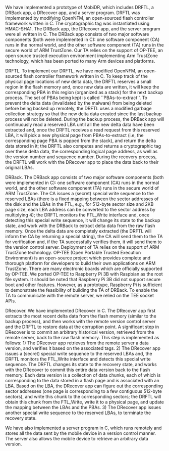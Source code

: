 We have implemented a prototype of MobiDR, which includes DRFTL, a DRBack app, a DRecover app, and a server program. DRFTL was implemented by modifying OpenNFM, an open-sourced flash controller framework written in C. The cryptographic tag was instantiated using HMAC-SHA1. The DRBack app, the DRecover app, and the server program were all written in C. The DRBack app consists of two major software components (both were implemented in C): one software component (CA) runs in the normal world, and the other software component (TA) runs in the secure world of ARM TrustZone. Our TA relies on the support of OP-TEE, an open source trusted execution environment implementing Arm TrustZone technology, which has been ported to many Arm devices and platforms.

DRFTL. 
To implement our DRFTL, we have modified OpenNFM, an open-sourced flash controller framework written in C. To keep track of the physical page locations of new delta data, the DRFTL reserves a small region in the flash memory and, once new data are written, it will keep the corresponding PBA in this region (organized as a stack) for the next backup process. The set of PBAs being kept is called ``PBAs-to-extract''. To prevent the delta data (invalidated by the malware) from being deleted before being backed up remotely, the DRFTL uses a modified garbage collection strategy so that the new delta data created since the last backup process will not be deleted. During the backup process, the DRBack app will continuously read a reserved LBA until all the new delta data have been extracted and, once the DRFTL receives a read request from this reserved LBA, it will pick a new physical page from PBAs-to-extract (i.e, the corresponding page PBA is popped from the stack), and return the delta data stored in it; the DRFTL also computes and returns a cryptographic tag over these delta data, the corresponding logical page address, as well as the version number and sequence number. During the recovery process, the DRFTL will work with the DRecover app to place the data back to their original LBAs. 

DRBack. 
The DRBack app consists of two major software components (both were implemented in C): one software component (CA) runs in the normal world, and the other software component (TA) runs in the secure world of ARM TrustZone. The CA issues a (secret) special write sequence to the reserved LBAs (there is a fixed mapping between the sector addresses of the disk and the LBAs in the FTL, e.g., for 512-byte sector size and 2KB page size, each LBA address can be converted to the sector address by multiplying 4); the DRFTL monitors the FTL_Write interface and, once detecting this special write sequence, it will change its state to the backup state, and work with the DRBack to extract delta data from the raw flash memory. Once the delta data are completely extracted (the DRFTL will inform the CA by returning a special string), the CA will send them to the TA for verification and, if the TA successfully verifies them, it will send them to the version control server. Deployment of TA relies on the support of ARM TrustZone technology. OP-TEE (Open Portable Trusted Execution Environment) is an open-source project which provides complete and thorough platform for developers to build their own applications on ARM TrustZone. There are many electronic boards which are officially supported by OP-TEE. We ported OP-TEE to Raspberry Pi 3B with Raspbian as the root file system. It should be noted that Raspberry Pi 3B did not support secure boot and other features. However, as a prototype, Raspberry Pi is sufficient to demonstrate the feasibility of building the TA of DRBack. To enable the TA to communicate with the remote server, we relied on the TEE socket APIs.


DRecover. 
We have implemented DRecover in C. The DRecover app first extracts the most recent delta data from the flash memory (similar to the backup process), and then works with the remote version control server and the DRFTL to restore data at the corruption point. A significant step in DRecover is to commit an arbitrary historical version, retrieved from the remote server, back to the raw flash memory. This step is implemented as follows: 1) The DRecover app retrieves from the remote server a data version, and verifies it based on the associated tags. 2) The DRecover app issues a (secret) special write sequence to the reserved LBAs and, the DRFTL monitors the FTL_Write interface and detects this special write sequence. The DRFTL changes its state to the recovery state, and works with the DRecover to commit this entire data version back to the flash memory. Each data version is a collection of data chunks, each of which is corresponding to the data stored in a flash page and is associated with an LBA. Based on the LBA, the DRecover app can figure out the corresponding sector addresses (one page is corresponding to a few contiguous 512-byte sectors), and write this chunk to the corresponding sectors; the DRFTL will obtain this chunk from the FTL_Write, write it to a physical page, and update the mapping between the LBAs and the PBAs. 3) The DRecover app issues another special write sequence to the reserved LBAs, to terminate the recovery state. 

We have also implemented a server program in C, which runs remotely and stores all the data sent by the mobile device in a version control manner. The server also allows the mobile device to retrieve an arbitrary data version. 
